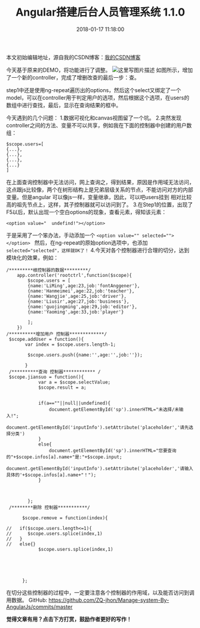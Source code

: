 ﻿---
title: Angular搭建后台人员管理系统 1.1.0 
date: 2018-01-17 11:18:00
tags: angularjs
reward: true #是否开启打赏功能
comment: true #是否开启评论功能
---
本文初始编辑地址，源自我的CSDN博客：[我的CSDN博客](http://blog.csdn.net/qq_20264891/article/details/78863387)


今天基于原来的DEMO，将功能进行了调整。
![这里写图片描述](http://img.blog.csdn.net/20171221142259866?watermark/2/text/aHR0cDovL2Jsb2cuY3Nkbi5uZXQvcXFfMjAyNjQ4OTE=/font/5a6L5L2T/fontsize/400/fill/I0JBQkFCMA==/dissolve/70/gravity/SouthEast)
如图所示，增加了一个新的controller，完成了增删改查的最后一步：查。

step1中还是使用ng-repeat遍历出的options，然后这个select又绑定了一个model，可以在controller用于判定用户的选项，然后根据这个选项，在users的数组中进行查找，最后，显示在查询结果的框中。

今天遇到的几个问题：
1.数据可视化和canvas视图留了一个坑。
2.突然发现controller之间的方法、变量不可以共享，例如我在下面的控制器中创建的用户数组：

```
$scope.users=[
{...},
{...},
{...},
{...}
]
```
在上面查询控制器中无法访问，网上查询之，得到结果，原因是作用域无法访问，这点跟js比较像，两个在树形结构上是兄弟层级关系的节点，不能访问对方的内部变量。但是angular 可以像js一样，变量继承，因此，可以吧users挂到 相对比较高的祖先节点上，这样，其子控制器就可以访问到了。
3.在Step1的位置，出现了F5以后，默认出现一个空白options的现象，查看元素，得知该元素：

```
<option value="  undefind!"></option>
```
于是采用了一个笨办法，手动添加一个
`<option value="" selected=""></option>
`
然后，在ng-repeat的原始option选项中，也添加`selected="selected"，这样就OK了！`
4.今天对各个控制器进行合理的切分，达到模块化的效果，例如：

```
/*********根控制器的数据*********/
 	app.controller('rootctrl',function($scope){
 		$scope.users = [
 		{name:'LiMing',age:23,job:'fontAnggener'},
 		{name:'Hanmeimei',age:22,job:'teacher'},
 		{name:'Wangjie',age:25,job:'driver'},
 		{name:'Liusir',age:27,job:'business'},
 		{name:'guojingming',age:29,job:'editor'},
 		{name:'Yaoming',age:33,job:'player'}
 		
 		];
 	})
/**********增加用户 控制器*************/
 $scope.addUser = function(){
       var index = $scope.users.length-1;
  
       	$scope.users.push({name:'',age:'',job:''});
       
       }
 /**********查询 控制器************ /
 $scope.jiansuo = function(){
 			var a = $scope.selectValue;
 			$scope.result = a;
 		
 		
 		    if(a==""||null||undefined){
 		    	document.getElementById('sp').innerHTML="未选择/未输入!";
 		    	document.getElementById('inputInfo').setAttribute('placeholder','请先选择分类')
 		    }
 		    else{
 		    	document.getElementById('sp').innerHTML="您要查询的"+$scope.infos[a].name+"是:"+$scope.input;
 		    	document.getElementById('inputInfo').setAttribute('placeholder','请输入具体的'+$scope.infos[a].name+"！");
 		    }
 			
 			
 			
 		};
 /********删除 控制器***********/
    
      $scope.remove = function(index){
      
//   if($scope.users.length<=1){
//   	$scope.users.splice(index,1)
//   }
//   else{}
         	$scope.users.splice(index,1)
         
         

      	 	
            
      };
```
在切分这些控制器的过程中，一定要注意各个控制器的作用域，以及能否访问到调用数据。
GitHub:
https://github.com/ZQ-jhon/Manage-system-By-AngularJs/commits/master


<b>觉得文章有用？点击下方打赏，鼓励作者更好的写作！</b>

